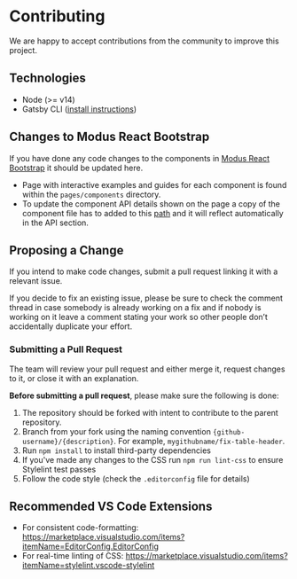 # Contributing

We are happy to accept contributions from the community to improve this project.

## Technologies

- Node (>= v14)
- Gatsby CLI ([install instructions](https://www.gatsbyjs.com/docs/tutorial/part-0/#gatsby-cli))

## Changes to Modus React Bootstrap

If you have done any code changes to the components in [Modus React Bootstrap](https://github.com/trimble-oss/modus-react-bootstrap) it should be updated here.

- Page with interactive examples and guides for each component is found within the `pages/components` directory.
- To update the component API details shown on the page a copy of the component file has to added to this [path](https://github.com/trimble-oss/website-modus-react-bootstrap.trimble.com/tree/main/src/api-docs/modus-react-bootstrap) and it will reflect automatically in the API section.

## Proposing a Change

If you intend to make code changes, submit a pull request linking it with a relevant issue.

If you decide to fix an existing issue, please be sure to check the comment thread in case somebody is already working on a fix and if nobody is working on it leave a comment stating your work so other people don’t accidentally duplicate your effort.

### Submitting a Pull Request

The team will review your pull request and either merge it, request changes to it, or close it with an explanation.

**Before submitting a pull request**, please make sure the following is done:

1. The repository should be forked with intent to contribute to the parent repository.
2. Branch from your fork using the naming convention `{github-username}/{description}`. For example, `mygithubname/fix-table-header`.
3. Run `npm install` to install third-party dependencies
4. If you've made any changes to the CSS run `npm run lint-css` to ensure Stylelint test passes
5. Follow the code style (check the `.editorconfig` file for details)

## Recommended VS Code Extensions

- For consistent code-formatting: <https://marketplace.visualstudio.com/items?itemName=EditorConfig.EditorConfig>
- For real-time linting of CSS: <https://marketplace.visualstudio.com/items?itemName=stylelint.vscode-stylelint>
